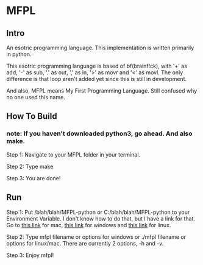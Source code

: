 # MFPL

## Intro
An esotric programming language. This implementation is written primarily in python.

This esotric programming language is based of bf(brainf!ck), with '+' as add, '-' as sub, '.' as out, ',' as in, '>' as movr and '<' as movl. The only difference is that loop aren't added yet since this is still in development.

And also, MFPL means My First Programming Language. Still confused why no one used this name.

## How To Build
### note: If you haven't downloaded python3, go ahead. And also make.

Step 1: Navigate to your MFPL folder in your terminal. 

Step 2: Type make

Step 3: You are done!

## Run

Step 1: Put /blah/blah/MFPL-python or C:/blah/blah/MFPL-python to your Environment Variable. I don't know how to do that, but I have a link for that. Go to [this link](https://medium.com/@youngstone89/setting-up-environment-variables-in-mac-os-28e5941c771c) for mac, [this link](https://www.architectryan.com/2018/08/31/how-to-change-environment-variables-on-windows-10/) for windows and [this link](https://linuxize.com/post/how-to-set-and-list-environment-variables-in-linux/) for linux.

Step 2: Type mfpl filename or options for windows or ./mfpl filename or options for linux/mac. There are currently 2 options, -h and -v.

Step 3: Enjoy mfpl!
